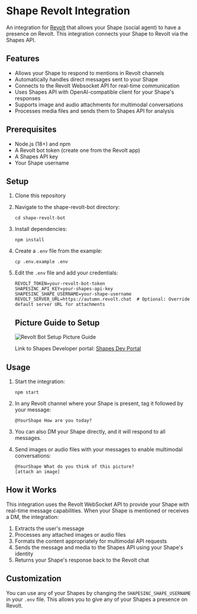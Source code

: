 # Shape Revolt Integration

An integration for [Revolt](https://revolt.chat) that allows your Shape (social agent) to have a presence on Revolt. This integration connects your Shape to Revolt via the Shapes API.

## Features

- Allows your Shape to respond to mentions in Revolt channels
- Automatically handles direct messages sent to your Shape
- Connects to the Revolt Websocket API for real-time communication
- Uses Shapes API with OpenAI-compatible client for your Shape's responses
- Supports image and audio attachments for multimodal conversations
- Processes media files and sends them to Shapes API for analysis

## Prerequisites

- Node.js (18+) and npm
- A Revolt bot token (create one from the Revolt app)
- A Shapes API key
- Your Shape username

## Setup

1. Clone this repository
2. Navigate to the shape-revolt-bot directory:
   ```
   cd shape-revolt-bot
   ```
3. Install dependencies:
   ```
   npm install
   ```
4. Create a `.env` file from the example:
   ```
   cp .env.example .env
   ```
5. Edit the `.env` file and add your credentials:
   ```
   REVOLT_TOKEN=your-revolt-bot-token
   SHAPESINC_API_KEY=your-shapes-api-key
   SHAPESINC_SHAPE_USERNAME=your-shape-username
   REVOLT_SERVER_URL=https://autumn.revolt.chat  # Optional: Override default server URL for attachments
   ```

   ## Picture Guide to Setup

   ![Revolt Bot Setup Picture Guide](https://github.com/user-attachments/assets/977b2c8f-3be8-4a09-9683-caf0a02188ed)
   
   Link to Shapes Developer portal: [Shapes Dev Portal](https://shapes.inc/developer)

## Usage

1. Start the integration:
   ```
   npm start
   ```

2. In any Revolt channel where your Shape is present, tag it followed by your message:
   ```
   @YourShape How are you today?
   ```

3. You can also DM your Shape directly, and it will respond to all messages.

4. Send images or audio files with your messages to enable multimodal conversations:
   ```
   @YourShape What do you think of this picture?
   [attach an image]
   ```

## How it Works

This integration uses the Revolt WebSocket API to provide your Shape with real-time message capabilities. When your Shape is mentioned or receives a DM, the integration:

1. Extracts the user's message
2. Processes any attached images or audio files
3. Formats the content appropriately for multimodal API requests
4. Sends the message and media to the Shapes API using your Shape's identity
5. Returns your Shape's response back to the Revolt chat

## Customization

You can use any of your Shapes by changing the `SHAPESINC_SHAPE_USERNAME` in your `.env` file. This allows you to give any of your Shapes a presence on Revolt. 

